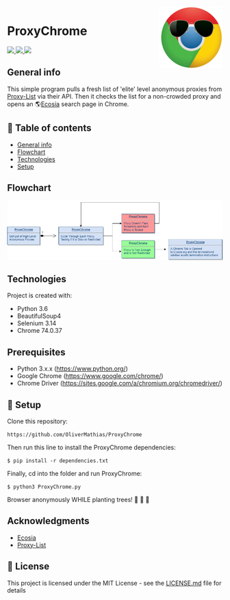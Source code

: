 <img src="images/proxychrome.png" align="right" />

# ProxyChrome          
<a href="https://github.com/SeleniumHQ/selenium">
      <img src="https://img.shields.io/badge/built%20with-Selenium-yellow.svg" />
    </a>
    <a href="https://www.python.org/">
    	<img src="https://img.shields.io/badge/built%20with-Python3-red.svg" />
    </a>
    <a href="https://pypi.org/project/beautifulsoup4/">
    	<img src="https://img.shields.io/badge/built%20with%20-BS4-green.svg" />
    </a>

## General info
This simple program pulls a fresh list of 'elite' level anonymous proxies from [Proxy-List](https://www.proxy-list.download) via their API. Then it checks the list for a non-crowded proxy and opens an :earth_americas:[Ecosia](https://www.ecosia.org/) search page in Chrome.

## 🚩 Table of contents
* [General info](#general-info)
* [Flowchart](#flowchart)
* [Technologies](#technologies)
* [Setup](#setup)

## Flowchart
![Flowchart](./images//ProxyChromeFlowChart.png)

## Technologies
Project is created with:
* Python 3.6
* BeautifulSoup4
* Selenium 3.14
* Chrome 74.0.37

## Prerequisites
* Python 3.x.x (https://www.python.org/)
* Google Chrome (https://www.google.com/chrome/)
* Chrome Driver (https://sites.google.com/a/chromium.org/chromedriver/)

## 💾 Setup
Clone this repository:
```
https://github.com/OliverMathias/ProxyChrome
```

Then run this line to install the ProxyChrome dependencies:
```
$ pip install -r dependencies.txt
```

Finally, cd into the folder and run ProxyChrome:
```
$ python3 ProxyChrome.py
```
Browser anonymously WHILE planting trees!
:seedling: :evergreen_tree: :deciduous_tree:


## Acknowledgments
* [Ecosia](https://www.ecosia.org/)
* [Proxy-List](https://www.proxy-list.download)

## 📜 License
This project is licensed under the MIT License - see the [LICENSE.md](LICENSE.md) file for details
